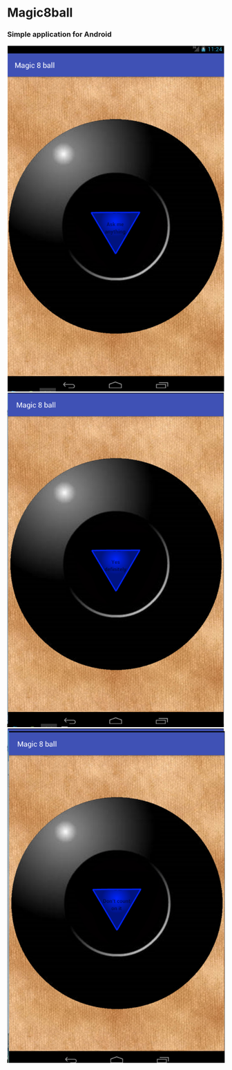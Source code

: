 # Magic8ball
<h3>Simple application for Android</h3>

![Image alt](https://github.com/NVS89/Magic8ball/blob/master/pictures/screen8_1.jpg)
![Image alt](https://github.com/NVS89/Magic8ball/blob/master/pictures/screen8_2.png)
![Image alt](https://github.com/NVS89/Magic8ball/blob/master/pictures/screen8_3.png)
